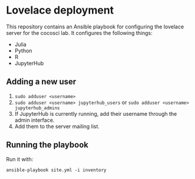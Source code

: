 # Lovelace deployment

This repository contains an Ansible playbook for configuring the lovelace server
for the cocosci lab. It configures the following things:

* Julia
* Python
* R
* JupyterHub

## Adding a new user

1. `sudo adduser <username>`
2. `sudo adduser <username> jupyterhub_users` or `sudo adduser <username> jupyterhub_admins`
3. If JupyterHub is currently running, add their username through the admin
   interface.
4. Add them to the server mailing list.

## Running the playbook

Run it with:

    ansible-playbook site.yml -i inventory

